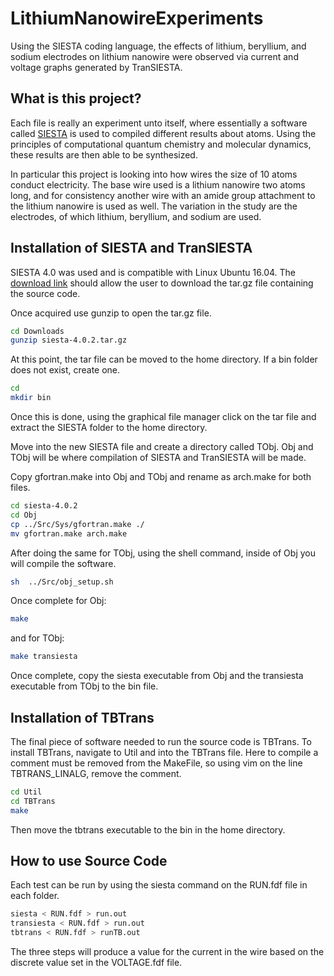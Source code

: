 # LithiumNanowireExperiments
Using the SIESTA coding language, the effects of lithium, beryllium, and sodium electrodes on lithium nanowire were observed via current and voltage graphs generated by TranSIESTA.

## What is this project?
Each file is really an experiment unto itself, where essentially a software called [SIESTA](https://departments.icmab.es/leem/siesta/) is used to compiled different results about atoms. Using the principles of computational quantum chemistry and molecular dynamics, these results are then able to be synthesized. 

In particular this project is looking into how wires the size of 10 atoms conduct electricity. The base wire used is a lithium nanowire two atoms long, and for consistency another wire with an amide group attachment to the lithium nanowire is used as well. The variation in the study are the electrodes, of which lithium, beryllium, and sodium are used. 

## Installation of SIESTA and TranSIESTA
SIESTA 4.0 was used and is compatible with Linux Ubuntu 16.04.
The [download link](https://launchpad.net/siesta/4.0) should allow the user to download the tar.gz file containing the source code.

Once acquired use gunzip to open the tar.gz file.
```bash
cd Downloads
gunzip siesta-4.0.2.tar.gz
```

At this point, the tar file can be moved to the home directory. If a bin folder does not exist, create one.

```bash
cd
mkdir bin
```
Once this is done, using the graphical file manager click on the tar file and extract the SIESTA folder to the home directory. 

Move into the new SIESTA file and create a directory called TObj. Obj and TObj will be where compilation of SIESTA and TranSIESTA will be made.

Copy gfortran.make into Obj and TObj and rename as arch.make for both files.

```bash
cd siesta-4.0.2
cd Obj
cp ../Src/Sys/gfortran.make ./
mv gfortran.make arch.make
```
After doing the same for TObj, using the shell command, inside of Obj you will compile the software.

```bash
sh  ../Src/obj_setup.sh
```
Once complete for Obj:
```bash
make
```
and for TObj:
```bash
make transiesta
```
Once complete, copy the siesta executable from Obj and the transiesta executable from TObj to the bin file.

## Installation of TBTrans
The final piece of software needed to run the source code is TBTrans. To install TBTrans, navigate to Util and into the TBTrans file. Here to compile a comment must be removed from the MakeFile, so using vim on the line TBTRANS_LINALG, remove the comment.
```bash
cd Util
cd TBTrans
make
```
Then move the tbtrans executable to the bin in the home directory.

## How to use Source Code
Each test can be run by using the siesta command on the RUN.fdf file in each folder.
```bash
siesta < RUN.fdf > run.out
transiesta < RUN.fdf > run.out
tbtrans < RUN.fdf > runTB.out
```
The three steps will produce a value for the current in the wire based on the discrete value set in the VOLTAGE.fdf file.
